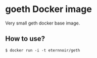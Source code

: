# goeth Docker image

Very small geth docker base image.

## How to use?

```
$ docker run -i -t eternnoir/geth
```
